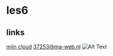 # les6
## links
[mijn cloud](https://37253.hosts2.ma-cloud.nl/)
<37253@ma-web.nl>
![Alt Text](https://welkombijma.nl/wp-content/uploads/2023/05/SD-2048x1360.jpg)